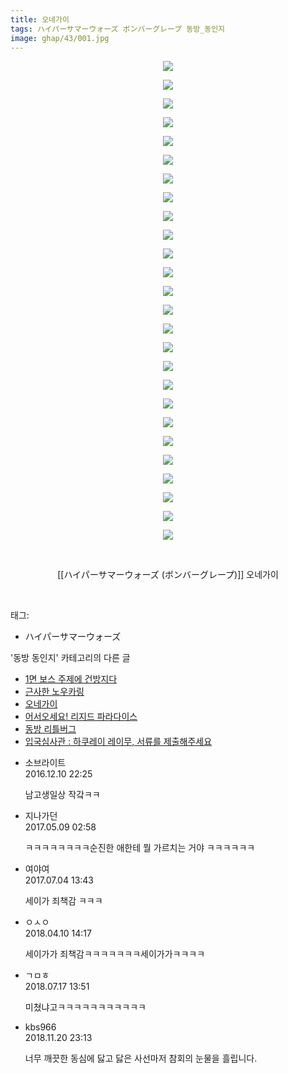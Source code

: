 ```yaml
---
title: 오네가이
tags: ハイパーサマーウォーズ ボンバーグレープ 동방_동인지
image: ghap/43/001.jpg
---
```

<div class="article">
<p style="text-align: center; clear: none; float: none;"><img src="{{ site.nasurl }}/ghap/43/001.jpg"/></p>
<p style="text-align: center; clear: none; float: none;"><img src="{{ site.nasurl }}/ghap/43/002.jpg"/></p>
<p style="text-align: center; clear: none; float: none;"><img src="{{ site.nasurl }}/ghap/43/003.jpg"/></p>
<p style="text-align: center; clear: none; float: none;"><img src="{{ site.nasurl }}/ghap/43/004.jpg"/></p>
<p style="text-align: center; clear: none; float: none;"><img src="{{ site.nasurl }}/ghap/43/005.jpg"/></p>
<p style="text-align: center; clear: none; float: none;"><img src="{{ site.nasurl }}/ghap/43/006.jpg"/></p>
<p style="text-align: center; clear: none; float: none;"><img src="{{ site.nasurl }}/ghap/43/007.jpg"/></p>
<p style="text-align: center; clear: none; float: none;"><img src="{{ site.nasurl }}/ghap/43/008.jpg"/></p>
<p style="text-align: center; clear: none; float: none;"><img src="{{ site.nasurl }}/ghap/43/009.jpg"/></p>
<p style="text-align: center; clear: none; float: none;"><img src="{{ site.nasurl }}/ghap/43/010.jpg"/></p>
<p style="text-align: center; clear: none; float: none;"><img src="{{ site.nasurl }}/ghap/43/011.jpg"/></p>
<p style="text-align: center; clear: none; float: none;"><img src="{{ site.nasurl }}/ghap/43/012.jpg"/></p>
<p style="text-align: center; clear: none; float: none;"><img src="{{ site.nasurl }}/ghap/43/013.jpg"/></p>
<p style="text-align: center; clear: none; float: none;"><img src="{{ site.nasurl }}/ghap/43/014.jpg"/></p>
<p style="text-align: center; clear: none; float: none;"><img src="{{ site.nasurl }}/ghap/43/015.jpg"/></p>
<p style="text-align: center; clear: none; float: none;"><img src="{{ site.nasurl }}/ghap/43/016.jpg"/></p>
<p style="text-align: center; clear: none; float: none;"><img src="{{ site.nasurl }}/ghap/43/017.jpg"/></p>
<p style="text-align: center; clear: none; float: none;"><img src="{{ site.nasurl }}/ghap/43/018.jpg"/></p>
<p style="text-align: center; clear: none; float: none;"><img src="{{ site.nasurl }}/ghap/43/019.jpg"/></p>
<p style="text-align: center; clear: none; float: none;"><img src="{{ site.nasurl }}/ghap/43/020.jpg"/></p>
<p style="text-align: center; clear: none; float: none;"><img src="{{ site.nasurl }}/ghap/43/021.jpg"/></p>
<p style="text-align: center; clear: none; float: none;"><img src="{{ site.nasurl }}/ghap/43/022.jpg"/></p>
<p style="text-align: center; clear: none; float: none;"><img src="{{ site.nasurl }}/ghap/43/023.jpg"/></p>
<p style="text-align: center; clear: none; float: none;"><img src="{{ site.nasurl }}/ghap/43/024.jpg"/></p>
<p style="text-align: center; clear: none; float: none;"><img src="{{ site.nasurl }}/ghap/43/025.jpg"/></p>
<p style="text-align: center; clear: none; float: none;"><img src="{{ site.nasurl }}/ghap/43/026.jpg"/></p>
<p style="text-align: center; clear: none; float: none;"><br/></p>
<p style="text-align: center; clear: none; float: none;">[[ハイパーサマーウォーズ (ボンバーグレープ)]] 오네가이</p>
<p><br/></p>
</div><div class="tagTrail">
<p>태그: </p>
<ul>
<li>ハイパーサマーウォーズ</li>
</ul>
</div><div class="another">
<p>'동방 동인지' 카테고리의 다른 글</p>
<ul>
<li><a href="/2016-06-16-ghap_46">1면 보스 주제에 건방지다</a></li>
<li><a href="/2016-06-16-ghap_45">근사한 노우카링</a></li>
<li><a href="/2016-06-16-ghap_43">오네가이</a></li>
<li><a href="/2016-06-16-ghap_42">어서오세요! 리지드 파라다이스</a></li>
<li><a href="/2016-06-16-ghap_40">동방 리틀버그</a></li>
<li><a href="/2016-06-16-ghap_38">입국심사관 : 하쿠레이 레이무, 서류를 제출해주세요</a></li>
</ul>
</div><div class="cb_module cb_fluid">
<div class="cb_wrt cb_profile">
<div class="comment">
<ul>
<li class="cb_thumb_off" id="comment14866799">
<div class="cb_comment_area">
<div class="cb_info_area">
<div class="cb_section">
<span class="cb_nick_name">소브라이트</span>
</div>
<div class="cb_section">
<span class="cb_date">2016.12.10 22:25 </span>
</div>
</div>
<div class="cb_dsc_comment">
<p class="cb_dsc">
											남고생일상 작갘ㅋㅋ
										</p>
</div>
</div></li>
<li class="cb_thumb_off" id="comment14984018">
<div class="cb_comment_area">
<div class="cb_info_area">
<div class="cb_section">
<span class="cb_nick_name">지나가던</span>
</div>
<div class="cb_section">
<span class="cb_date">2017.05.09 02:58 </span>
</div>
</div>
<div class="cb_dsc_comment">
<p class="cb_dsc">
											ㅋㅋㅋㅋㅋㅋㅋㅋ순진한 애한테 뭘 가르치는 거야 ㅋㅋㅋㅋㅋㅋ
										</p>
</div>
</div></li>
<li class="cb_thumb_off" id="comment15028969">
<div class="cb_comment_area">
<div class="cb_info_area">
<div class="cb_section">
<span class="cb_nick_name">여야여</span>
</div>
<div class="cb_section">
<span class="cb_date">2017.07.04 13:43 </span>
</div>
</div>
<div class="cb_dsc_comment">
<p class="cb_dsc">
											세이가 죄책감 ㅋㅋㅋ
										</p>
</div>
</div></li>
<li class="cb_thumb_off" id="comment15236588">
<div class="cb_comment_area">
<div class="cb_info_area">
<div class="cb_section">
<span class="cb_nick_name">ㅇㅅㅇ</span>
</div>
<div class="cb_section">
<span class="cb_date">2018.04.10 14:17 </span>
</div>
</div>
<div class="cb_dsc_comment">
<p class="cb_dsc">
											세이가가 죄책감ㅋㅋㅋㅋㅋㅋㅋ세이가가ㅋㅋㅋㅋ
										</p>
</div>
</div></li>
<li class="cb_thumb_off" id="comment15288591">
<div class="cb_comment_area">
<div class="cb_info_area">
<div class="cb_section">
<span class="cb_nick_name">ㄱㅁㅎ</span>
</div>
<div class="cb_section">
<span class="cb_date">2018.07.17 13:51 </span>
</div>
</div>
<div class="cb_dsc_comment">
<p class="cb_dsc">
											미쳤냐고ㅋㅋㅋㅋㅋㅋㅋㅋㅋㅋㅋ
										</p>
</div>
</div></li>
<li class="cb_thumb_off" id="comment15375978">
<div class="cb_comment_area">
<div class="cb_info_area">
<div class="cb_section">
<span class="cb_nick_name">kbs966</span>
</div>
<div class="cb_section">
<span class="cb_date">2018.11.20 23:13 </span>
</div>
</div>
<div class="cb_dsc_comment">
<p class="cb_dsc">
											너무 깨끗한 동심에 닳고 닳은 사선마저 참회의 눈물을 흘립니다.
										</p>
</div>
</div></li>
</ul>
</div>
</div><!-- commentList close -->
</div>